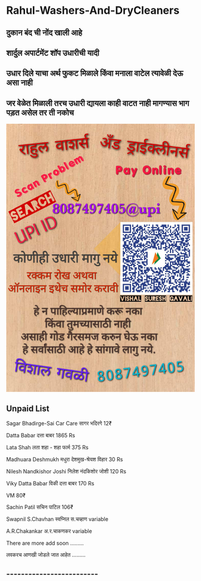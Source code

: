 # Rahul-Washers-And-DryCleaners

## **दुकान बंद ची नोंद खाली आहे**
## **शार्दुल अपार्टमेंट शॉप उधारीची यादी**
## **उधार दिले याचा अर्थ फुकट मिळाले किंवा मनाला वाटेल त्यावेळी देऊ असा नाही**
## **जर वेळेत मिळाली तरच उधारी द्यायला काही वाटत नाही मागण्यास भाग पड़त असेल तर ती नकोच**


![Udhari Image](2.jpg)


## **Unpaid List**

Sagar Bhadirge-Sai Car Care सागर भदिरगे 12₹

Datta Babar दत्ता बाबर 1865 Rs

Lata Shah लता शहा - शहा फार्म 375 Rs

Madhuara Deshmukh मधुरा देशमुख-श्रेयश विहार 30 Rs

Nilesh Nandkishor Joshi निलेश नंदकिशोर जोशी 120 Rs

Viky Datta Babar विकी दत्ता बाबर 170 Rs

VM 80₹

Sachin Patil सचिन पाटिल 106₹

Swapnil S.Chavhan स्वप्निल स.चव्हाण variable

A.R.Chakankar अ.र.चाकणकर variable

There are more add soon .........

लवकरच आणखी जोडले जात आहेत .........

## -------------------------

